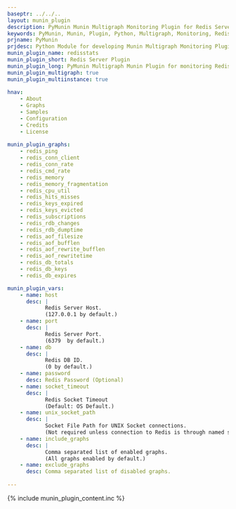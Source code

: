 ```yaml
---
baseptr: ../../..
layout: munin_plugin
description: PyMunin Munin Multigraph Monitoring Plugin for Redis Server in Python.
keywords: PyMunin, Munin, Plugin, Python, Multigraph, Monitoring, Redis
prjname: PyMunin
prjdesc: Python Module for developing Munin Multigraph Monitoring Plugins
munin_plugin_name: redisstats
munin_plugin_short: Redis Server Plugin
munin_plugin_long: PyMunin Multigraph Munin Plugin for monitoring Redis Server.
munin_plugin_multigraph: true
munin_plugin_multiinstance: true
                   
hnav:
    - About
    - Graphs
    - Samples
    - Configuration
    - Credits
    - License
                   
munin_plugin_graphs:
    - redis_ping
    - redis_conn_client
    - redis_conn_rate
    - redis_cmd_rate
    - redis_memory
    - redis_memory_fragmentation
    - redis_cpu_util
    - redis_hits_misses
    - redis_keys_expired
    - redis_keys_evicted
    - redis_subscriptions
    - redis_rdb_changes
    - redis_rdb_dumptime
    - redis_aof_filesize
    - redis_aof_bufflen
    - redis_aof_rewrite_bufflen
    - redis_aof_rewritetime
    - redis_db_totals
    - redis_db_keys
    - redis_db_expires

munin_plugin_vars:
    - name: host
      desc: |
            Redis Server Host.
            (127.0.0.1 by default.)
    - name: port
      desc: |
            Redis Server Port.
            (6379  by default.)
    - name: db
      desc: |
            Redis DB ID.
            (0 by default.)
    - name: password
      desc: Redis Password (Optional)
    - name: socket_timeout
      desc: |
            Redis Socket Timeout
            (Default: OS Default.)
    - name: unix_socket_path
      desc: |
            Socket File Path for UNIX Socket connections.
            (Not required unless connection to Redis is through named socket.)
    - name: include_graphs
      desc: |
            Comma separated list of enabled graphs.
            (All graphs enabled by default.)
    - name: exclude_graphs
      desc: Comma separated list of disabled graphs.   
  
---
```


{% include munin_plugin_content.inc %}
